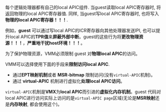 
每个逻辑处理器都有自己的local APIC组件. 当guest读取local APIC寄存器时, 将返回物理的local APIC寄存器值. 同样, 当guest写local APIC寄存器时, 也将写入**物理的local APIC寄存器！！！**.

例如，**guest** 可以通过写local APIC的ICR寄存器向其他处理器发送IPI, 也可以提升local APIC的**TPR值**来**屏蔽外部中断**。guest的这些行为将**更改物理资源！！！**，**严重地干扰host环境！！！**。

为了保护物理资源，VMM必须限制 guest 对**物理local APIC**的访问。

VMM可以选择使用下面的手段来**限制访问local APIC**.
- 通过**EPT映射机制**或者 **MSR-bitmap** 限制访问(没有`virtual-APIC`机制)。
- 通过 **virtual-APIC** 机制进行虚拟化**处理local APIC访问**。

`virtual-APIC`机制是**VMX**为**local APIC**而引进的**虚拟化内存机制**。guest 代码对local APIC进行访问实际上访问的是`virtual-APIC page`区域(无论是**MSR映射**还是**内存映射**, 都会使用这个)。
